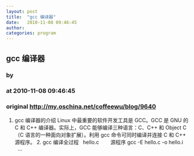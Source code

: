 ```yaml
---
layout: post
title:  "gcc 编译器"
date:   2010-11-08 09:46:45
author: 
categories: program
---
```


## gcc 编译器
### by 
### at 2010-11-08 09:46:45
### original <http://my.oschina.net/coffeewu/blog/9640>

1. gcc 编译器的介绍 Linux 中最重要的软件开发工具是 GCC。GCC 是 GNU 的 C 和 C++ 编译器。实际上，GCC 能够编译三种语言：C、C++ 和 Object C（C 语言的一种面向对象扩展）。利用 gcc 命令可同时编译并连接 C 和 C++ 源程序。 2. gcc 编译全过程   hello.c        源程序 gcc -E hello.c -o hello.i      ...